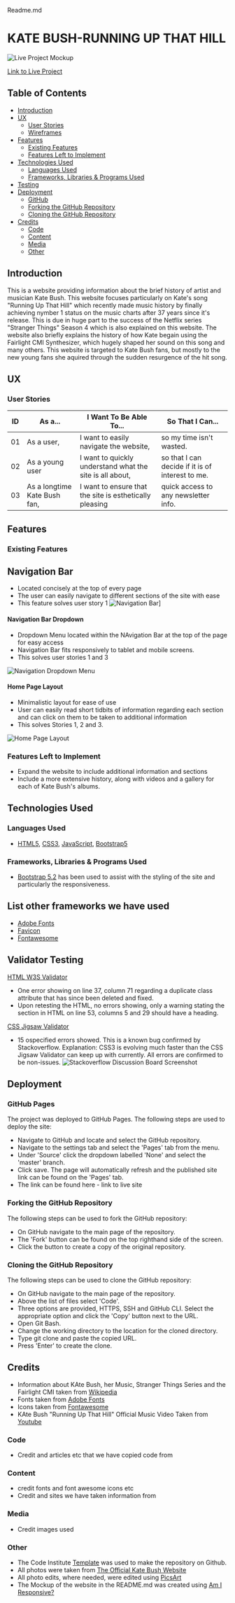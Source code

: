 Readme.md 

# **KATE BUSH-RUNNING UP THAT HILL**

![Live Project Mockup](assets/images/responsive-home.png)

[Link to Live Project](https://codeconnoisseur74.github.io/Running-Up-That-Hill/)

## Table of Contents
- [Introduction](#introduction)
- [UX](#ux)
  - [User Stories](#user-stories)
  - [Wireframes](#wireframes)
- [Features](#features)
  - [Existing Features](#existing-features)
  - [Features Left to Implement](#features-left-to-implement)
- [Technologies Used](#technologies-used)
  - [Languages Used](#languages-used)
  - [Frameworks, Libraries & Programs Used](#frameworks-libraries--programs-used)
- [Testing](#testing)
- [Deployment](#deployment)
  - [GitHub](#github-pages)
  - [Forking the GitHub Repository](#forking-the-github-repository)
  - [Cloning the GitHub Repository](#cloning-the-github-repository)
- [Credits](#credits)
  - [Code](#code)
  - [Content](#content)
  - [Media](#media)
  - [Other](#other)

## Introduction

This is a website providing information about the brief history of artist and musician Kate Bush. This website focuses particularly on Kate's song "Running Up That Hill" which recently made music history by finally achieving nymber 1 status on the music charts after 37 years since it's release. This is due in huge part to the success of the Netflix series "Stranger Things" Season 4 which is also explained on this website. The website also briefly explains the history of how Kate begain using the Fairlight CMI Synthesizer, which hugely shaped her sound on this song and many others. This website is targeted to Kate Bush fans, but mostly to the new young fans she aquired through the sudden resurgence of the hit song. 

## UX

### User Stories

| ID | As a... | I Want To Be Able To... | So That I Can...|
| --- | --- | --- | --- |
| 01 | As a user,| I want to easily navigate the website, | so my time isn't wasted. |
| 02 | As a young user | I want to quickly understand what the site is all about, | so that I can decide if it is of interest to me. |
| 03 | As a longtime Kate Bush fan,| I want to ensure that the site is esthetically pleasing | quick access to any newsletter info.|

## Features

### Existing Features
## Navigation Bar
* Located concisely at the top of every page
* The user can easily navigate to different sections of the site with ease
* This feature solves user story 1 
![Navigation Bar](assets/images/navbar.jpg.png)] 
#### Navigation Bar Dropdown

* Dropdown Menu located within the NAvigation Bar at the top of the page for easy access
* Navigation Bar fits responsively to tablet and mobile screens. 
* This solves user stories 1 and 3

![Navigation Dropdown Menu](assets/images/navbar-menu-responsive.jpg.png)
#### Home Page Layout

* Minimalistic layout for ease of use
* User can easily read short tidbits of information regarding each section and can click on them to be taken to additional information
* This solves Stories 1, 2 and 3. 

![Home Page Layout](assets/images/info-homepage.jpg.png)

### Features Left to Implement

* Expand the website to include additional information and sections
* Include a more extensive history, along with videos and a gallery for each of Kate Bush's albums. 

## Technologies Used

### Languages Used
* [HTML5](https://en.wikipedia.org/wiki/HTML5), [CSS3](https://en.wikipedia.org/wiki/CSS), [JavaScript](https://en.wikipedia.org/wiki/JavaScript), [Bootstrap5](https://en.wikipedia.org/wiki/Bootstrap_(front-end_framework))  

### Frameworks, Libraries & Programs Used

* [Bootstrap 5.2](https://getbootstrap.com/docs/5.2/getting-started/introduction/) has been used to assist with the styling of the site and particularly the responsiveness.
## List other frameworks we have used
* [Adobe Fonts](https://www.adobe.com/products/catalog.html)
* [Favicon](https://favicon.io/)
* [Fontawesome](https://fontawesome.com/)



## Validator Testing
[HTML W3S Validator](https://validator.w3.org/)
* One error showing on line 37, column 71 regarding a duplicate class attribute that has since been deleted and fixed. 
* Upon retesting the HTML, no errors showing, only a warning stating the section in HTML on line 53, columns 5 and 29 should have a heading.

[CSS Jigsaw Validator](https://jigsaw.w3.org/css-validator/)
* 15 ospecified errors showed. This is a known bug confirmed by Stackoverflow. Explanation: CSS3 is evolving much faster than the CSS Jigsaw Validator can keep up with currently. All errors are confirmed to be non-issues.
![Stackoverflow Discussion Board Screenshot](assets/images/stackoverflow-error.jpg.png)

## Deployment

### GitHub Pages

The project was deployed to GitHub Pages. The following steps are used to deploy the site:
* Navigate to GitHub and locate and select the GitHub repository.
* Navigate to the settings tab and select the 'Pages' tab from the menu.
* Under 'Source' click the dropdown labelled 'None' and select the 'master' branch.
* Click save. The page will automatically refresh and the published site link can be found on the 'Pages' tab.
* The link can be found here - link to live site

### Forking the GitHub Repository

The following steps can be used to fork the GitHub repository:
* On GitHub navigate to the main page of the repository.
* The 'Fork' button can be found on the top righthand side of the screen.
* Click the button to create a copy of the original repository.

### Cloning the GitHub Repository

The following steps can be used to clone the GitHub repository:
* On GitHub navigate to the main page of the repository.
* Above the list of files select 'Code'.
* Three options are provided, HTTPS, SSH and GitHub CLI. Select the appropriate option and click the 'Copy' button next to the URL.
* Open Git Bash.
* Change the working directory to the location for the cloned directory.
* Type git clone and paste the copied URL.
* Press 'Enter' to create the clone.

## Credits
* Information about KAte Bush, her Music, Stranger Things Series and the Fairlight CMI taken from [Wikipedia](https://www.wikipedia.org/)
* Fonts taken from [Adobe Fonts](https://www.adobe.com/products/catalog.html)
* Icons taken from [Fontawesome](https://fontawesome.com/)
* KAte Bush "Running Up That Hill" Official Music Video Taken from [Youtube](https://www.youtube.com/)


### Code

* Credit and articles etc that we have copied code from

### Content
* credit fonts and font awesome icons etc
* Credit and sites we have taken information from

### Media
* Credit images used

### Other

* The Code Institute [Template](https://github.com/Code-Institute-Org/gitpod-full-template) was used to make the repository on Github.
* All photos were taken from [The Official Kate Bush Website](https://www.katebush.com/home)
* All photo edits, where needed, were edited using [PicsArt](https://picsart.com/)
* The Mockup of the website in the README.md was created using [Am I Responsive?](https://ui.dev/amiresponsive)